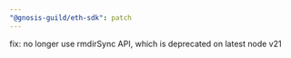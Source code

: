 ```yaml
---
"@gnosis-guild/eth-sdk": patch
---
```


fix: no longer use rmdirSync API, which is deprecated on latest node v21

